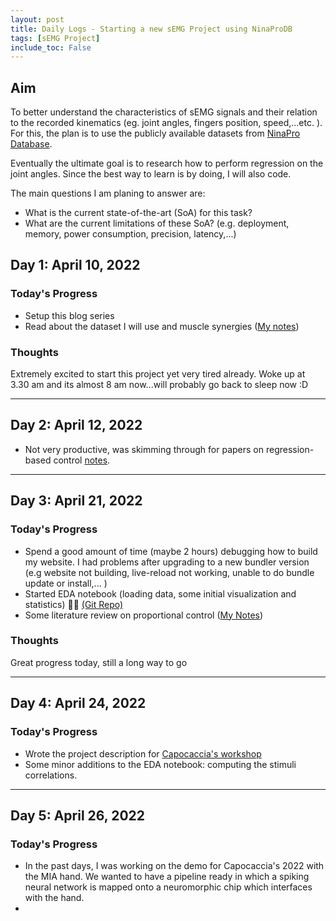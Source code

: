 ```yaml
---
layout: post
title: Daily Logs - Starting a new sEMG Project using NinaProDB
tags: [sEMG Project]
include_toc: False
---
```

## Aim
To better understand the characteristics of sEMG signals and their relation to the recorded kinematics (eg. joint 
angles, fingers position, speed,...etc. ). For this, the plan is to use the publicly available datasets from [NinaPro 
Database](http://ninaweb.hevs.ch).

Eventually the ultimate goal is to research how to perform regression on the joint angles. Since the best way to 
learn is by doing, I will also code.

The main questions 
I am 
planing to answer are:
- What is the current state-of-the-art (SoA) for this task?
- What are the current limitations of these SoA? (e.g. deployment, memory, power consumption, precision, latency,...)

## Day 1: April 10, 2022 
### Today's Progress
- Setup this blog series
- Read about the dataset I will use and muscle synergies ([My notes](2022-04-10-ninapro_description.md))


### Thoughts
Extremely excited to start this project yet very tired already. Woke up at 3.30 am and its almost 8 am now...will 
probably go back to sleep now :D

----
## Day 2: April 12, 2022
- Not very productive, was skimming through for papers on regression-based control [notes](2022-04-12-zshell.md).

---
## Day 3: April 21, 2022
### Today's Progress
- Spend a good amount of time (maybe 2 hours) debugging how to build my website. I had problems after upgrading to 
a new bundler version (e.g website not building, live-reload not working, unable to do bundle update or install,... )
- Started EDA notebook (loading data, some initial visualization and statistics) 💪🏼 [(Git 
  Repo)](https://github.com/FarahBaracat/ninapro_db8)
- Some literature review on proportional control ([My Notes](2022-04-21-proportional_control.md))

### Thoughts
Great progress today, still a long way to go


---
## Day 4: April 24, 2022
### Today's Progress
- Wrote the project description for [Capocaccia's workshop](https://capocaccia.cc/en/)
- Some minor additions to the EDA notebook: computing the stimuli correlations.

---
## Day 5: April 26, 2022
### Today's Progress
- In the past days, I was working on the demo for Capocaccia's 2022 with the MIA hand. We wanted to have a pipeline 
  ready in which  a spiking neural network is mapped onto a neuromorphic chip which interfaces with the hand.
- 